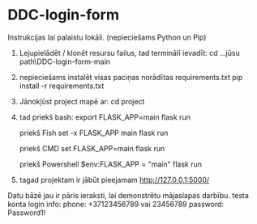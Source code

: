 # DDC-login-form

Instrukcijas lai palaistu lokāli. (nepieciešams Python un Pip)

1. Lejupielādēt / klonēt resursu failus, tad terminālī ievadīt:
    cd ...jūsu path\DDC-login-form-main

2. nepieciešams instalēt visas paciņas norādītas requirements.txt
    pip install -r requirements.txt

3. Jānokļūst project mapē ar:
    cd project

4. tad priekš bash:
    export FLASK_APP=main
    flask run
    
    priekš Fish
    set -x FLASK_APP main
    flask run

    priekš CMD
    set FLASK_APP=main
    flask run

    priekš Powershell
     $env:FLASK_APP = "main"
     flask run

5. tagad projektam ir jābūt pieejamam http://127.0.0.1:5000/

Datu bāzē jau ir pāris ieraksti, lai demonstrētu mājaslapas darbību.
testa konta login info: 
    phone: +37123456789 vai 23456789
    password: Password1!